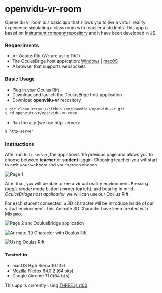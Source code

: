 # openvidu-vr-room
OpenVidu vr room is a basic app that allows you to live a virtual reality experience simulating a class room with teacher a students.
This app is based on [Instrument company repository](https://github.com/Instrument/oculus-bridge) and it have been developed in JS.

### Requeriments

* An Oculus Rift (We are using DK1)
* The OculusBrige host application: [Windows](https://github.com/Instrument/oculus-bridge/blob/master/app/build/oculus-bridge-windows.zip?raw=true) | [macOS](https://github.com/Instrument/oculus-bridge/blob/master/app/build/oculus-bridge-osx.zip?raw=true)
* A browser that supports websockets

### Basic Usage
* Plug in your Oculus Rift
* Download and launch the OculusBrige host application
* Download **openvidu-vr** repository:
```bash
$ git clone https://github.com/OpenVidu/openvidu-vr.git
$ cd openvidu-vr/openvidu-vr-room
```
* Run the app (we use http-server):
```bash
$ http-server
```

### Instructions

After run ```http-server```, the app shows the previous page and allows you to choose between **teacher** or **student** loggin. Choosing teacher, you will start to emit your webcam and your screen chosen.

![Page 1](https://raw.githubusercontent.com/OpenVidu/openvidu-vr/master/openvidu-vr-room/resources/img/vr-1.png "Page 1")

After that, you will be able to see a virtual reallity environment. Pressing *toggle render mode* button (corner top left), and bearing in mind *OculusBridge host application* we will can use our Oculus Rift.

For each student connected, a 3D character will be introduce inside of our virtual environment. This Animate 3D Character have been created with [Mixamo](https://www.mixamo.com/#/).

![Page 2 and OculusBridge application](https://raw.githubusercontent.com/OpenVidu/openvidu-vr/master/openvidu-vr-room/resources/img/vr-2.png "Page 2 and OculusBridge application")

![Animate 3D Character with Oculus Rift](https://raw.githubusercontent.com/OpenVidu/openvidu-vr/master/openvidu-vr-room/resources/img/3Dcharacter.png "Animate 3D Character with Oculus Rift")

![Using Oculus Rift](https://raw.githubusercontent.com/OpenVidu/openvidu-vr/master/openvidu-vr-room/resources/img/vr-3.JPG "Using Oculus Rift")

### Tested in 

* macOS High Sierra 10.13.6
* Mozilla Firefox 64.0.2 (64 bits)
* Google Chrome 71.0(64 bits)

This app is currently using [THREE.js r100](https://github.com/mrdoob/three.js/releases/tag/r100)
